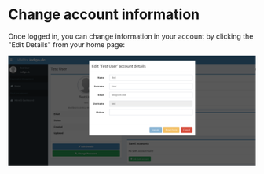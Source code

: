 # Change account information

Once logged in, you can change information in your account by clicking the
"Edit Details" from your home page:

![Change details](images/change-details.png)

